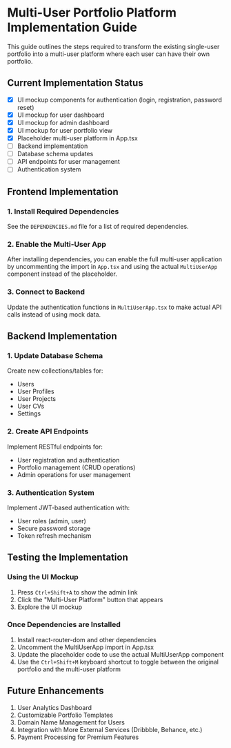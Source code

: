 # Multi-User Portfolio Platform Implementation Guide

This guide outlines the steps required to transform the existing single-user portfolio into a multi-user platform where each user can have their own portfolio.

## Current Implementation Status

- [x] UI mockup components for authentication (login, registration, password reset)
- [x] UI mockup for user dashboard
- [x] UI mockup for admin dashboard
- [x] UI mockup for user portfolio view
- [x] Placeholder multi-user platform in App.tsx
- [ ] Backend implementation
- [ ] Database schema updates
- [ ] API endpoints for user management
- [ ] Authentication system

## Frontend Implementation

### 1. Install Required Dependencies

See the `DEPENDENCIES.md` file for a list of required dependencies.

### 2. Enable the Multi-User App

After installing dependencies, you can enable the full multi-user application by uncommenting the import in `App.tsx` and using the actual `MultiUserApp` component instead of the placeholder.

### 3. Connect to Backend

Update the authentication functions in `MultiUserApp.tsx` to make actual API calls instead of using mock data.

## Backend Implementation

### 1. Update Database Schema

Create new collections/tables for:
- Users
- User Profiles
- User Projects
- User CVs
- Settings

### 2. Create API Endpoints

Implement RESTful endpoints for:
- User registration and authentication
- Portfolio management (CRUD operations)
- Admin operations for user management

### 3. Authentication System

Implement JWT-based authentication with:
- User roles (admin, user)
- Secure password storage
- Token refresh mechanism

## Testing the Implementation

### Using the UI Mockup

1. Press `Ctrl+Shift+A` to show the admin link
2. Click the "Multi-User Platform" button that appears
3. Explore the UI mockup

### Once Dependencies are Installed

1. Install react-router-dom and other dependencies
2. Uncomment the MultiUserApp import in App.tsx
3. Update the placeholder code to use the actual MultiUserApp component
4. Use the `Ctrl+Shift+M` keyboard shortcut to toggle between the original portfolio and the multi-user platform

## Future Enhancements

1. User Analytics Dashboard
2. Customizable Portfolio Templates
3. Domain Name Management for Users
4. Integration with More External Services (Dribbble, Behance, etc.)
5. Payment Processing for Premium Features
